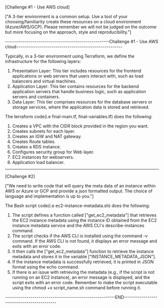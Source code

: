 [Challenge #1  - Use AWS cloud]

["A 3-tier environment is a common setup. Use a tool of your choosing/familiarity create these resources on a cloud environment (Azure/AWS/GCP). Please remember we will not be judged on the outcome but more focusing on the approach, style and reproducibility."]

-----------------------------------------------------Challenge #1  - Use AWS cloud------------------------------------------------------

Typically, in a 3-tier environment using Terraform, we define the infrastructure for the following layers:

1. Presentation Layer: This tier includes resources for the frontend applications or web servers that users interact with, such as load balancers and virtual machines.
2. Application Layer: This tier contains resources for the backend application servers that handle business logic, such as application servers and containers.
3. Data Layer: This tier comprises resources for the database servers or storage services, where the application data is stored and retrieved.

The terraform code(i.e final-main.tf, final-variables.tf) does the following:

1. Creates a VPC with the CIDR block provided in the region you want.
2. Creates subnets for each layer.
3. Creates an IGW and NAT gateway.
4. Creates Route tables.
5. Creates a RDS instance.
6. Configures security group for Web layer.
7. EC2 instances for webservers.
8. Application load balancer.

--------------------------------------------------------------------------------------------------

[Challenge #2]  

["We need to write code that will query the meta data of an instance within AWS or Azure or GCP and provide a json formatted output. The choice of language and implementation is up to you."]

The Bash script code(i.e ec2-instance-metadata.sh) does the following:

1. The script defines a function called ["get_ec2_metadata"] that retrieves the EC2 instance metadata using the instance ID obtained from the EC2 instance metadata service and the AWS CLI's describe-instances command.
2. The script checks if the AWS CLI is installed using the command -v command. If the AWS CLI is not found, it displays an error message and exits with an error code.
3. It then calls the ["get_ec2_metadata"] function to retrieve the instance metadata and stores it in the variable ["INSTANCE_METADATA_JSON"].
4. If the instance metadata is successfully retrieved, it is printed in JSON format using the echo command.
5. If there is an issue with retrieving the metadata (e.g., if the script is not running on an EC2 instance), an error message is displayed, and the script exits with an error code.
Remember to make the script executable using the chmod +x script_name.sh command before running it.


--------------------------------------------------------END-------------------------------------------
